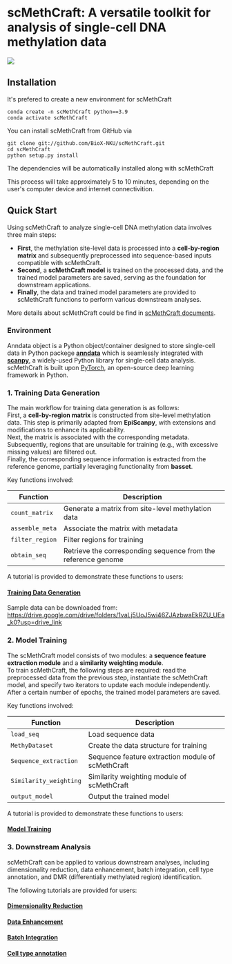 # scMethCraft: A versatile toolkit for analysis of single-cell DNA methylation data
![](scMethCraft_figure.jpg)

## Installation

It's prefered to create a new environment for scMethCraft

```
conda create -n scMethCraft python==3.9
conda activate scMethCraft
```

You can install scMethCraft from GitHub via
	
	git clone git://github.com/BioX-NKU/scMethCraft.git
	cd scMethCraft
	python setup.py install

The dependencies will be automatically installed along with scMethCraft   

This process will take approximately 5 to 10 minutes, depending on the user's computer device and internet connectivition.



## Quick Start

Using scMethCraft to analyze single-cell DNA methylation data involves three main steps:  
* **First**, the methylation site-level data is processed into a **cell-by-region matrix** and subsequently preprocessed into sequence-based inputs compatible with scMethCraft.  
* **Second**, a **scMethCraft model** is trained on the processed data, and the trained model parameters are saved, serving as the foundation for downstream applications.  
* **Finally**, the data and trained model parameters are provided to scMethCraft functions to perform various downstream analyses.  

More details about scMethCraft could be find in [scMethCraft documents](https://scmethcraft-document.readthedocs.io).

### Environment
Anndata object is a Python object/container designed to store single-cell data in Python packege [**anndata**](https://anndata.readthedocs.io/en/latest/) which is seamlessly integrated with [**scanpy**](https://scanpy.readthedocs.io/en/stable/), a widely-used Python library for single-cell data analysis. scMethCraft is built upon [PyTorch](https://pytorch.org/), an open-source deep learning framework in Python.


### 1. Training Data Generation

The main workflow for training data generation is as follows:  
First, a **cell-by-region matrix** is constructed from site-level methylation data. This step is primarily adapted from **EpiScanpy**, with extensions and modifications to enhance its applicability.  
Next, the matrix is associated with the corresponding metadata. Subsequently, regions that are unsuitable for training (e.g., with excessive missing values) are filtered out.  
Finally, the corresponding sequence information is extracted from the reference genome, partially leveraging functionality from **basset**.

Key functions involved:

| Function        | Description                                      |
|----------------|--------------------------------------------------|
| `count_matrix` | Generate a matrix from site-level methylation data |
| `assemble_meta`| Associate the matrix with metadata               |
| `filter_region`| Filter regions for training                      |
| `obtain_seq`   | Retrieve the corresponding sequence from the reference genome |

A tutorial is provided to demonstrate these functions to users:

#### [Training Data Generation](./tutorial/tutorial_create_training_datasets.ipynb)
Sample data can be downloaded from: https://drive.google.com/drive/folders/1vaLj5UoJ5wi46ZJAzbwaEkRZU_UEa_k0?usp=drive_link

### 2. Model Training

The scMethCraft model consists of two modules: a **sequence feature extraction module** and a **similarity weighting module**.  
To train scMethCraft, the following steps are required: read the preprocessed data from the previous step, instantiate the scMethCraft model, and specify two iterators to update each module independently.  
After a certain number of epochs, the trained model parameters are saved.

Key functions involved:

| Function               | Description                                  |
|------------------------|----------------------------------------------|
| `load_seq`             | Load sequence data                           |
| `MethyDataset`         | Create the data structure for training       |
| `Sequence_extraction`  | Sequence feature extraction module of scMethCraft |
| `Similarity_weighting` | Similarity weighting module of scMethCraft   |
| `output_model`         | Output the trained model                     |

A tutorial is provided to demonstrate these functions to users:

#### [Model Training](./tutorial/tutorial_model_training.ipynb)

### 3. Downstream Analysis

scMethCraft can be applied to various downstream analyses, including dimensionality reduction, data enhancement, batch integration, cell type annotation, and DMR (differentially methylated region) identification.

The following tutorials are provided for users:

#### [Dimensionality Reduction](./tutorial/tutorial_cell_embedding.ipynb)
#### [Data Enhancement](./tutorial/tutorial_cell_embedding.ipynb)
#### [Batch Integration](./tutorial/tutorial_batch_integration.ipynb)
#### [Cell type annotation](./tutorial/tutorial_annotation.ipynb)


